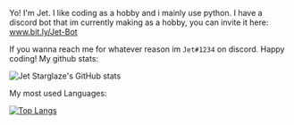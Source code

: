 Yo! I'm Jet. I like coding as a hobby and i mainly use python. I have a discord bot that im currently making as a hobby, you can invite it here: www.bit.ly/Jet-Bot

If you wanna reach me for whatever reason im `Jet#1234` on discord. Happy coding!
My github stats:

![Jet Starglaze's GitHub stats](https://github-readme-stats.vercel.app/api?username=Jet-Starglaze&show_icons=true)

My most used Languages:

[![Top Langs](https://github-readme-stats.vercel.app/api/top-langs/?username=Jet-Starglaze)](https://github.com/Jet-Starglaze/github-readme-stats)
